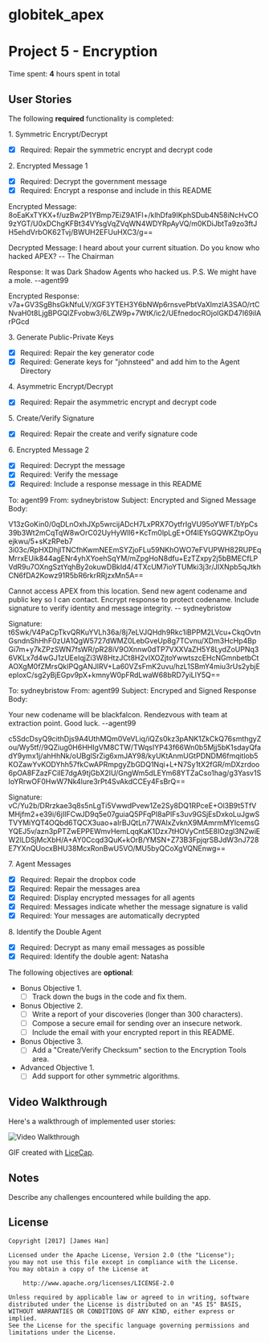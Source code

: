 # globitek_apex
# Project 5 - Encryption

Time spent: **4** hours spent in total

## User Stories

The following **required** functionality is completed:

1\. Symmetric Encrypt/Decrypt
  * [X]  Required: Repair the symmetric encrypt and decrypt code

2\. Encrypted Message 1
  * [X]  Required: Decrypt the government message
  * [X]  Required: Encrypt a response and include in this README
  
  Encrypted Message: 8oEaKxTYKX+f/uzBw2P1YBmp7EiZ9A1Fl+/klhDfa9IKphSDub4N58iNcHvCO9zYGT/U0xDChgKFBt34VYsgVqZVqWN4WDYRpAyVQ/m0KDiJbtTa9zo3ftJH5ehdVrbOK62Tvj/BWUH2EFUuHXC3/g==

  Decrypted Message: I heard about your current situation. Do you know who hacked APEX? -- The Chairman
  
  Response: It was Dark Shadow Agents who hacked us.  P.S. We might have a mole. --agent99
  
  Encrypted Response: v7a+GV3SgBhsGkNfuLV/XGF3YTEH3Y6bNWp6rnsvePbtVaXlmzlA3SAO/rtCNvaH0t8LjgBPGQlZFvobw3/6LZW9p+7WtK/ic2/UEfnedocROjolGKD47I69ilArPGcd

3\. Generate Public-Private Keys
  * [X]  Required: Repair the key generator code
  * [X]  Required: Generate keys for "johnsteed" and add him to the Agent Directory

4\. Asymmetric Encrypt/Decrypt
  * [X]  Required: Repair the asymmetric encrypt and decrypt code

5\. Create/Verify Signature
  * [X]  Required: Repair the create and verify signature code
  
6\. Encrypted Message 2
  * [X]  Required: Decrypt the message
  * [X]  Required: Verify the message
  * [X]  Required: Include a response message in this README
  
  To: agent99
  From: sydneybristow
  Subject: Encrypted and Signed Message
  Body:
  
  V13zGoKin0/0qDLnOxhJXp5wrcijADcH7LxPRX7OytfrIgVU95oYWFT/bYpCs39b3Wt2mCqTqW8wOrC02UyHyWll6+KcTm0lpLgE+Of4lEYsGQWKZtpOyuejkwu/5+sKzRPeb7 3i03c/RpHXDhjlTNCfhKwmNEEmSYZjoFLu59NKhOWO7eFVUPWH82RUPEqMrrxEUik844agENr4yhXYoehSqYM/mZpgHoN8dfu+EzTZxpy2j5bBMECfLPVdR9u7OXngSztYqhBy2okuwDBkId4/4TXcUM7ioYTUMki3j3r/JIXNpb5qJtkhCN6fDA2Kowz91R5bR6rkrRRjzxMn5A==

  Cannot access APEX from this location. Send new agent codename and public key so I can contact. Encrypt response to protect codename. Include signature to verify identity and message integrity. -- sydneybristow

  Signature: t6Swk/V4PaCpTkvQRKuYVLh36a/8j7eLVJQHdh9Rkc1iBPPM2LVcu+CkqOvtnGsndnShHhF0zUA1QgW5727dWMZ0LebGveUp8g7TCvnu/XDm3HcHp4BpGi7m+y7kZPzSWN7fsWR/pR28iV9OXnnw0dTP7VXXVaZH5Y8LydZoUPNq36VKLx7d4wGJ1zUEeIqjZi3W8HtzJCt8H2vIXOZjtoYwwtszcEHcNGmnbetbCtAOXgM0fZMrsQkIPQgANJlRV+La60VZsFmK2uvu/hzL1SBmY4miu3rUs2ybjEeploxC/sg2yBjEGpv9pX+kmnyW0pFRdLwaW68bRD7yiLlY5Q==
  
  To: sydneybristow
  From: agent99
  Subject: Encryped and Signed Response
  Body: 
  
  Your new codename will be blackfalcon.  Rendezvous with team at extraction point.  Good luck. --agent99

  c5SdcDsyQ9cithDjs9A4UthMQm0VeVLiq/iQZs0kz3pANK1ZkCkQ76smthgyZou/Wy5tf//9QZiug0H6HHIgVM8CTW/TWqsIYP43f66Wn0b5Mjj5bK1sdayQfadY9ymx1j/ahHhNk/oUBglSrZig6xmJAY98/kyUKtAnmUGtPDNDM6fmqitlob5KOZawYvKODYhh57fkCwAPRmpgyZbGDQ1Nqi+L+N7Sy1tX2fGR/mDXzrdoo6pOA8FZazFCiIE7dgA9tjGbX2IU/GngWm5dLEYm68YTZaCso1hag/g3Yasv1SIoYRrwOF0HwW7Nk4lure3rPt4SvAkdCCEy4FsBrQ==
  
  Signature:
  vC/Yu2b/DRrzkae3q8s5nLgTi5VwwdPvew1Ze2Sy8DQ1RPceE+Ol3B9t5TfVMHjfm2+e39i/6jIIFCwJD9q5e07guiaQ5PFqPI8aPlFs3uv9GSjEsDxkoLuJgwSTVYMiYQT4OQbd6TQCX3uao+aIrBJQtLn77WAlxZvknX9MAmrmMYIcemsGYQEJ5v/azn3pPTZwEPPEWmvHemLqqKaK1Dzx7tHOVyCnt5E8IOzgl3N2wiEW2lLDSjMcXbH/A+AY0Ccqd3QuK+kOrB/YMSN+Z73B3FpjqrSBJdW3nJ728E7YXnQUocxBHU38McxRonBwU5VO/MU5byQCoXgVQNEnwg==


7\. Agent Messages
  * [X]  Required: Repair the dropbox code
  * [X]  Required: Repair the messages area
  * [X]  Required: Display encrypted messages for all agents
  * [X]  Required: Messages indicate whether the message signature is valid
  * [X]  Required: Your messages are automatically decrypted

8\. Identify the Double Agent
  * [X]  Required: Decrypt as many email messages as possible
  * [X]  Required: Identify the double agent: Natasha

The following objectives are **optional**:

* Bonus Objective 1\.
  * [ ]  Track down the bugs in the code and fix them.

* Bonus Objective 2\.
  * [ ]  Write a report of your discoveries (longer than 300 characters).
  * [ ]  Compose a secure email for sending over an insecure network.
  * [ ]  Include the email with your encrypted report in this README.

* Bonus Objective 3\.
  * [ ]  Add a "Create/Verify Checksum" section to the Encryption Tools area.

* Advanced Objective 1\.
  * [ ]  Add support for other symmetric algorithms.

## Video Walkthrough

Here's a walkthrough of implemented user stories:

<img src='http://i.imgur.com/ZL5KD2m.gif' title='Video Walkthrough' width='' alt='Video Walkthrough' />

GIF created with [LiceCap](http://www.cockos.com/licecap/).

## Notes

Describe any challenges encountered while building the app.

## License

    Copyright [2017] [James Han]

    Licensed under the Apache License, Version 2.0 (the "License");
    you may not use this file except in compliance with the License.
    You may obtain a copy of the License at

        http://www.apache.org/licenses/LICENSE-2.0

    Unless required by applicable law or agreed to in writing, software
    distributed under the License is distributed on an "AS IS" BASIS,
    WITHOUT WARRANTIES OR CONDITIONS OF ANY KIND, either express or implied.
    See the License for the specific language governing permissions and
    limitations under the License.
